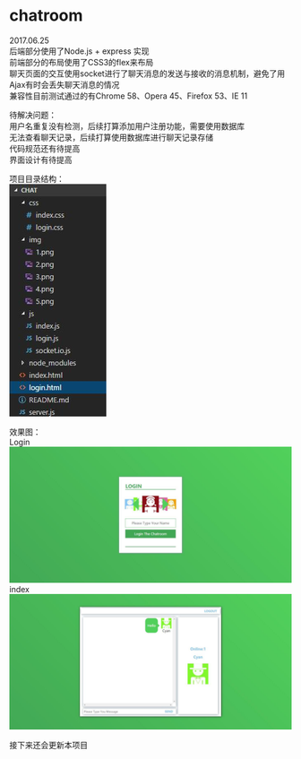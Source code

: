 # chatroom
2017.06.25<br/>
后端部分使用了Node.js + express 实现<br/>
前端部分的布局使用了CSS3的flex来布局<br/>
聊天页面的交互使用socket进行了聊天消息的发送与接收的消息机制，避免了用Ajax有时会丢失聊天消息的情况<br/>
兼容性目前测试通过的有Chrome 58、Opera 45、Firefox 53、IE 11

待解决问题：<br/>
用户名重复没有检测，后续打算添加用户注册功能，需要使用数据库<br/>
无法查看聊天记录，后续打算使用数据库进行聊天记录存储<br/>
代码规范还有待提高<br/>
界面设计有待提高<br/>

项目目录结构：<br/>
<img src="img/directory.jpg" />

效果图：<br/>
Login<br/>
<img src="img/login.jpg" />
index<br/>
<img src="img/index.jpg" />

接下来还会更新本项目
